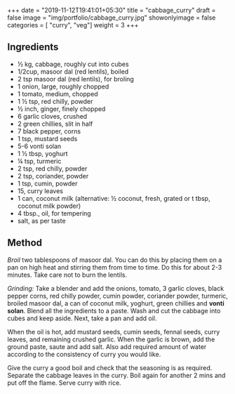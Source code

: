 
+++
date = "2019-11-12T19:41:01+05:30"
title = "cabbage_curry"
draft = false
image = "img/portfolio/cabbage_curry.jpg"
showonlyimage = false
categories = [ "curry", "veg"] 
weight = 3
+++


<!--more-->

## Ingredients

- ½ kg, cabbage, roughly cut into cubes
- 1/2cup, masoor dal (red lentils), boiled
- 2 tsp masoor dal (red lentils), for broling
- 1 onion, large, roughly chopped
- 1 tomato, medium, chopped
- 1 ½ tsp, red chilly, powder
- ½ inch, ginger, finely chopped
- 6 garlic cloves, crushed
- 2 green chillies, slit in half
- 7 black pepper, corns	
- 1 tsp, mustard seeds
- 5-6 vonti solan
- 1 ½ tbsp, yoghurt
- ¼ tsp, turmeric
- 2 tsp, red chilly, powder
- 2 tsp, coriander, powder
- 1 tsp, cumin, powder
- 15, curry leaves
- 1 can, coconut milk (alternative: ½ coconut, fresh, grated or t tbsp, coconut milk powder)
- 4 tbsp., oil, for tempering
- salt, as per taste

## Method

*Broil* two tablespoons of masoor dal. You can do this by placing them on a pan on high heat and stirring them from time to time. Do this for about 2-3 minutes. Take care not to burn the lentils.

*Grinding:* Take a blender and add the onions, tomato, 3 garlic cloves, black pepper corns, red chilly powder, cumin powder, coriander powder, turmeric, broiled masoor dal, a can of coconut milk, yoghurt, green chillies and **vonti solan**. Blend all the ingredients to a paste.
Wash and cut the cabbage into cubes and keep aside. Next, take a pan and add oil. 

When the oil is hot,  add mustard seeds, cumin seeds, fennal seeds, curry leaves, and remaining crushed garlic. When the garlic is brown, add the ground paste, saute and add salt. Also add required amount of water according to the consistency of curry you would like.

Give the curry a good boil and check that the seasoning is as required. Separate the cabbage leaves in the curry. Boil again for another 2 mins and put off the flame. Serve curry with rice.
